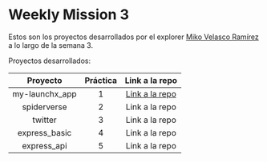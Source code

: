 # Weekly Mission 3

Estos son los proyectos desarrollados por el explorer [Miko Velasco Ramírez](https://github.com/MikoVelascoRamirez) a lo largo de la semana 3.

Proyectos desarrollados:

| Proyecto | Práctica | Link a la repo |
| :---: | :---: | :---: |
| my-launchx_app | 1 | [Link a la repo](https://github.com/MikoVelascoRamirez/my_launchx_app) |
| spiderverse | 2 | Link a la repo |
| twitter | 3 | Link a la repo |
| express_basic | 4 | Link a la repo |
| express_api | 5 | Link a la repo |
